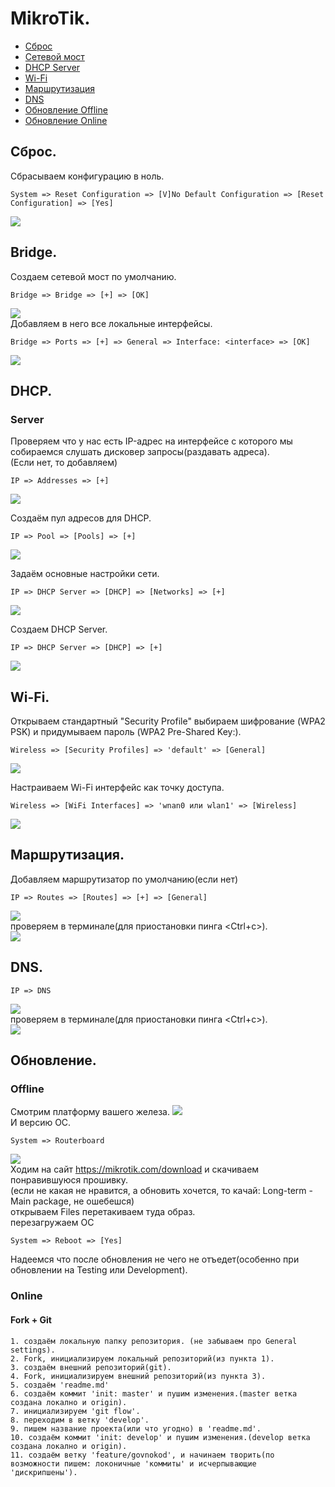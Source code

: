 # MikroTik.
- [Сброс](#Сброс)
- [Cетевой мост](#bridge)
- [DHCP Server](#Server)
- [Wi-Fi](#Wi-Fi)
- [Маршрутизация](#Маршрутизация)
- [DNS](#DNS)
- [Обновление Offline](#Offline)
- [Обновление Online](#Online)
## Сброс.
Сбрасываем конфигурацию в ноль. <br>
```
System => Reset Configuration => [V]No Default Configuration => [Reset Configuration] => [Yes]
```
![](./img/ResetConf.png)<br>
## Bridge.
Создаем сетевой мост по умолчанию. <br>
```
Bridge => Bridge => [+] => [OK]
```
![](./img/Bridge_Bridge.png)<br>
Добавляем в него все локальные интерфейсы.<br>
```
Bridge => Ports => [+] => General => Interface: <interface> => [OK]
```
![](./img/Bridge_Ports.png)<br>

## DHCP.
### Server
Проверяем что у нас есть IP-адрес на интерфейсе с которого мы собираемся слушать дисковер запросы(раздавать адреса).<br>
(Если нет, то добавляем) <br>
```
IP => Addresses => [+]
```
![](./img/IP_Address(DHCP).png)<br>

Создаём пул адресов для DHCP. <br>
```
IP => Pool => [Pools] => [+]
```
![](./img/IP_Pool_Pools_DHCP.png)<br>

Задаём основные настройки сети.

```
IP => DHCP Server => [DHCP] => [Networks] => [+]
```

![](./img/IP_DHCP-Server_Networks.png)<br>

Создаем DHCP Server.

```
IP => DHCP Server => [DHCP] => [+]
```

![](./img/IP_DHCP-Server_DHCP.png)<br>

## Wi-Fi.

Открываем стандартный "Security Profile" выбираем шифрование (WPA2 PSK) и придумываем пароль (WPA2 Pre-Shared Key:).<br>
```
Wireless => [Security Profiles] => 'default' => [General]
```
![](./img/Wireless_Security-Profiles_default_General.png)<br>

Настраиваем Wi-Fi интерфейс как точку доступа. <br>
```
Wireless => [WiFi Interfaces] => 'wnan0 или wlan1' => [Wireless]
```
![](./img/Wireless_WiFi-Interfaces_wlan_Wireless.png)<br>

## Маршрутизация.
Добавляем  маршрутизатор по умолчанию(если нет)<br>
```
IP => Routes => [Routes] => [+] => [General]
```
![](./img/IP_Routes_Routes.png)<br>
проверяем в терминале(для приостановки пинга <Ctrl+c>). <br>
![](./img/terminal_ping_8888.png)<br>
## DNS.
```
IP => DNS
```
![](./img/IP_DNS.png)<br>
проверяем в терминале(для приостановки пинга <Ctrl+c>). <br>
![](./img/terminal_ping_yaru.png)<br>
## Обновление.
### Offline

Смотрим платформу вашего железа.
![](./img/WinBox.png)<br>
И версию ОС.
```
System => Routerboard
```
![](./img/System_Routerboard.png)<br>
Ходим на сайт https://mikrotik.com/download и скачиваем понравившуюся прошивку.<br>
(если не какая не нравится, а обновить хочется, то качай: Long-term - Main package, не ошебешся)<br>
открываем Files перетакиваем туда образ. <br>
перезагружаем ОС<br>
```
System => Reboot => [Yes]
```
Надеемся что после обновления не чего не отъедет(особенно при обновлении на Testing или Development). <br>
### Online
#### Fork + Git
    1. создаём локальную папку репозитория. (не забываем про General settings).
    2. Fork, инициализируем локальный репозиторий(из пункта 1).
    3. создаём внешний репозиторий(git).
    4. Fork, инициализируем внешний репозиторий(из пункта 3).
    5. создаём 'readme.md'
    6. создаём коммит 'init: master' и пушим изменения.(master ветка создана локално и origin).
    7. инициализируем 'git flow'.
    8. переходим в ветку 'develop'.
    9. пишем название проекта(или что угодно) в 'readme.md'.
    10. создаём коммит 'init: develop' и пушим изменения.(develop ветка создана локално и origin).
    11. создаём ветку 'feature/govnokod', и начинаем творить(по возможности пишем: локоничные 'коммиты' и исчерпывающие 'дискрипшены').
